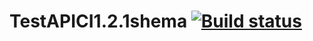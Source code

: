 # TestAPICI1.2.1shema [![Build status](https://ci.appveyor.com/api/projects/status/bi0ae71akl6wders?svg=true)](https://ci.appveyor.com/project/Marknix666/testapici1-2-1shema)
